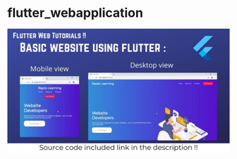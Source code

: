 # flutter_webapplication

![Image of rapto](https://raw.githubusercontent.com/raptogit/flutter-web-basics/master/Desktop%20view%20(1).jpg)




